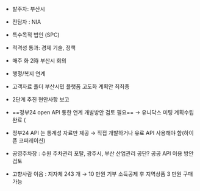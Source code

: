 + 발주자: 부산시
+ 전담자 : NIA
+ 특수목적 법인 (SPC)
+ 적격성 통과: 경제 기술, 정책
+ 매주 화 2時 부산시 회의

+ 행정/복지 연계 
+ 고객자료 폴더 부산시민 플랫폼 고도화 계획안 최최종
+ 2단계 추진 현안사항 보고
+ ==정부24 open API 통한 연계 개발방안 검토 필요== → 유니닥스 미팅 계획수립완료 (
+ 정부24 API 는 통계성 자료만 제공 → 직접 개발하거나 유료 API 사용해야 함(하이픈 코퍼레이션)
+ 공영주차장 : 수원 주차관리 포탈, 광주시, 부산 산업관리 공단? 공공 API 이용 방안 검토
+ 고향사람 이음 : 지자체 243 개 → 10 만원 기부 소득공제 후 지역상품 3 만원 구매 가능